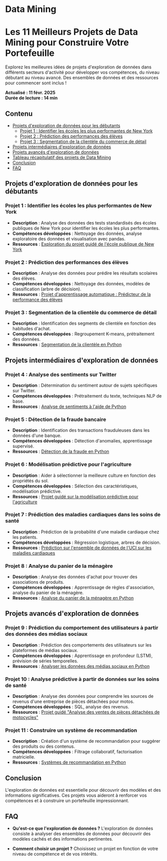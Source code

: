 # Data Mining 
# Les 11 Meilleurs Projets de Data Mining pour Construire Votre Portefeuille

Explorez les meilleures idées de projets d'exploration de données dans différents secteurs d'activité pour développer vos compétences, du niveau débutant au niveau avancé. Des ensembles de données et des ressources pour commencer sont inclus !

**Actualisé : 11 févr. 2025**  
**Durée de lecture : 14 min**

## Contenu
- [Projets d'exploration de données pour les débutants](#projets-dexploration-de-données-pour-les-débutants)
  - [Projet 1 : Identifier les écoles les plus performantes de New York](#projet-1-identifier-les-écoles-les-plus-performantes-de-new-york)
  - [Projet 2 : Prédiction des performances des élèves](#projet-2-prédiction-des-performances-des-élèves)
  - [Projet 3 : Segmentation de la clientèle du commerce de détail](#projet-3-segmentation-de-la-clientèle-du-commerce-de-détail)
- [Projets intermédiaires d'exploration de données](#projets-intermédiaires-dexploration-de-données)
- [Projets avancés d'exploration de données](#projets-avancés-dexploration-de-données)
- [Tableau récapitulatif des projets de Data Mining](#tableau-récapitulatif-des-projets-de-data-mining)
- [Conclusion](#conclusion)
- [FAQ](#faq)

## Projets d'exploration de données pour les débutants

### Projet 1 : Identifier les écoles les plus performantes de New York
- **Description** : Analyse des données des tests standardisés des écoles publiques de New York pour identifier les écoles les plus performantes.
- **Compétences développées** : Nettoyage des données, analyse exploratoire des données et visualisation avec pandas.
- **Ressources** : [Exploration du projet guidé de l'école publique de New York](#)

### Projet 2 : Prédiction des performances des élèves
- **Description** : Analyse des données pour prédire les résultats scolaires des élèves.
- **Compétences développées** : Nettoyage des données, modèles de classification (arbre de décision).
- **Ressources** : [Projet d'apprentissage automatique : Prédicteur de la performance des élèves](#)

### Projet 3 : Segmentation de la clientèle du commerce de détail
- **Description** : Identification des segments de clientèle en fonction des habitudes d'achat.
- **Compétences développées** : Regroupement K-means, prétraitement des données.
- **Ressources** : [Segmentation de la clientèle en Python](#)

## Projets intermédiaires d'exploration de données

### Projet 4 : Analyse des sentiments sur Twitter
- **Description** : Détermination du sentiment autour de sujets spécifiques sur Twitter.
- **Compétences développées** : Prétraitement du texte, techniques NLP de base.
- **Ressources** : [Analyse de sentiments à l'aide de Python](#)

### Projet 5 : Détection de la fraude bancaire
- **Description** : Identification des transactions frauduleuses dans les données d'une banque.
- **Compétences développées** : Détection d'anomalies, apprentissage supervisé.
- **Ressources** : [Détection de la fraude en Python](#)

### Projet 6 : Modélisation prédictive pour l'agriculture
- **Description** : Aider à sélectionner la meilleure culture en fonction des propriétés du sol.
- **Compétences développées** : Sélection des caractéristiques, modélisation prédictive.
- **Ressources** : [Projet guidé sur la modélisation prédictive pour l'agriculture](#)

### Projet 7 : Prédiction des maladies cardiaques dans les soins de santé
- **Description** : Prédiction de la probabilité d'une maladie cardiaque chez les patients.
- **Compétences développées** : Régression logistique, arbres de décision.
- **Ressources** : [Prédiction sur l'ensemble de données de l'UCI sur les maladies cardiaques](#)

### Projet 8 : Analyse du panier de la ménagère
- **Description** : Analyse des données d'achat pour trouver des associations de produits.
- **Compétences développées** : Apprentissage de règles d'association, analyse du panier de la ménagère.
- **Ressources** : [Analyse du panier de la ménagère en Python](#)

## Projets avancés d'exploration de données

### Projet 9 : Prédiction du comportement des utilisateurs à partir des données des médias sociaux
- **Description** : Prédiction des comportements des utilisateurs sur les plateformes de médias sociaux.
- **Compétences développées** : Apprentissage en profondeur (LSTM), prévision de séries temporelles.
- **Ressources** : [Analyser les données des médias sociaux en Python](#)

### Projet 10 : Analyse prédictive à partir de données sur les soins de santé
- **Description** : Analyse des données pour comprendre les sources de revenus d'une entreprise de pièces détachées pour motos.
- **Compétences développées** : SQL, analyse des revenus.
- **Ressources** : [Projet guidé "Analyse des ventes de pièces détachées de motocycles"]( #)

### Projet 11 : Construire un système de recommandation
- **Description** : Création d'un système de recommandation pour suggérer des produits ou des contenus.
- **Compétences développées** : Filtrage collaboratif, factorisation matricielle.
- **Ressources** : [Systèmes de recommandation en Python](#)

## Conclusion
L'exploration de données est essentielle pour découvrir des modèles et des informations significatives. Ces projets vous aideront à renforcer vos compétences et à construire un portefeuille impressionnant.

## FAQ
- **Qu'est-ce que l'exploration de données ?**
  L'exploration de données consiste à analyser des ensembles de données pour découvrir des modèles cachés et des informations pertinentes.
  
- **Comment choisir un projet ?**
  Choisissez un projet en fonction de votre niveau de compétence et de vos intérêts.